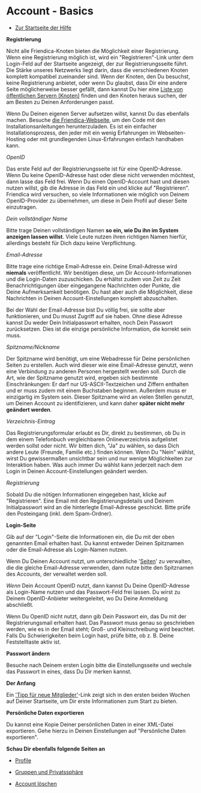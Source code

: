 Account - Basics
==============

* [Zur Startseite der Hilfe](help)


**Registrierung**

Nicht alle Friendica-Knoten bieten die Möglichkeit einer Registrierung.
Wenn eine Registrierung möglich ist, wird ein "Registrieren"-Link unter dem Login-Feld auf der Startseite angezeigt, der zur Registrierungsseite führt. 
Die Stärke unseres Netzwerks liegt darin, dass die verschiedenen Knoten komplett kompatibel zueinander sind. 
Wenn der Knoten, den Du besuchst, keine Registrierung anbietet, oder wenn Du glaubst, dass Dir eine andere Seite möglicherweise besser gefällt, dann kannst Du hier eine <a href="http://dir.friendica.com/siteinfo">Liste von öffentlichen Servern (Knoten)</a> finden und den Knoten heraus suchen, der am Besten zu Deinen Anforderungen passt. 

Wenn Du Deinen eigenen Server aufsetzen willst, kannst Du das ebenfalls machen. Besuche <a href="http://friendica.com/download">die Friendica-Webseite</a>, um den Code mit den Installationsanleitungen herunterzuladen. 
Es ist ein einfacher Installationsprozess, den jeder mit ein wenig Erfahrungen im Webseiten-Hosting oder mit grundlegenden Linux-Erfahrungen einfach handhaben kann.


*OpenID*

Das erste Feld auf der Registrierungsseite ist für eine OpenID-Adresse. 
Wenn Du keine OpenID-Adresse hast oder diese nicht verwenden möchtest, dann lasse das Feld frei. 
Wenn Du einen OpenID-Account hast und diesen nutzen willst, gib die Adresse in das Feld ein und klicke auf "Registrieren". 
Friendica wird versuchen, so viele Informationen wie möglich von Deinem OpenID-Provider zu übernehmen, um diese in Dein Profil auf dieser Seite einzutragen. 


*Dein vollständiger Name*

Bitte trage Deinen vollständigen Namen **so ein, wie Du ihn im System anzeigen lassen willst**. 
Viele Leute nutzen ihren richtigen Namen hierfür, allerdings besteht für Dich dazu keine Verpflichtung.


*Email-Adresse*

Bitte trage eine richtige Email-Adresse ein. 
Deine Email-Adresse wird **niemals** veröffentlicht. 
Wir benötigen diese, um Dir Account-Informationen und die Login-Daten zuzuschicken. 
Du erhältst zudem von Zeit zu Zeit Benachrichtigungen über eingegangene Nachrichten oder Punkte, die Deine Aufmerksamkeit benötigen. 
Du hast aber auch die Möglichkeit, diese Nachrichten in Deinen Account-Einstellungen komplett abzuschalten.

Bei der Wahl der Email-Adresse bist Du völlig frei, sie sollte aber funktionieren, und Du musst Zugriff auf sie haben. 
Ohne diese Adresse kannst Du weder Dein Initialpasswort erhalten, noch Dein Passwort zurücksetzen. 
Dies ist die einzige persönliche Information, die korrekt sein muss.
 

*Spitzname/Nickname*

Der Spitzname wird benötigt, um eine Webadresse für Deine persönlichen Seiten zu erstellen. 
Auch wird dieser wie eine Email-Adresse genutzt, wenn eine Verbindung zu anderen Personen hergestellt werden soll. 
Durch die Art, wie der Spitzname genutzt wird, ergeben sich bestimmte Einschränkungen: Er darf nur US-ASCII-Textzeichen und Ziffern enthalten und er muss zudem mit einem Buchstaben beginnen. 
Außerdem muss er einzigartig im System sein. 
Dieser Spitzname wird an vielen Stellen genutzt, um Deinen Account zu identifizieren, und kann daher **später nicht mehr geändert werden**.


*Verzeichnis-Eintrag*

Das Registrierungsformular erlaubt es Dir, direkt zu bestimmen, ob Du in dem einem Telefonbuch vergleichbaren Onlineverzeichnis aufgelistet werden sollst oder nicht. 
Wir bitten dich, "Ja" zu wählen, so dass Dich andere Leute (Freunde, Familie etc.) finden können. 
Wenn Du "Nein" wählst, wirst Du gewissermaßen unsichtbar sein und nur wenige Möglichkeiten zur Interaktion haben. 
Was auch immer Du wählst kann jederzeit nach dem Login in Deinen Account-Einstellungen geändert werden.


*Registrierung*

Sobald Du die nötigen Informationen eingegeben hast, klicke auf "Registrieren". 
Eine Email mit den Registrierungsdetails und Deinem Initialpasswort wird an die hinterlegte Email-Adresse geschickt. 
Bitte prüfe den Posteingang (inkl. dem Spam-Ordner).


**Login-Seite**

Gib auf der "Login"-Seite die Informationen ein, die Du mit der oben genannten Email erhalten hast. 
Du kannst entweder Deinen Spitznamen oder die Email-Adresse als Login-Namen nutzen.

Wenn Du Deinen Account nutzt, um unterschiedliche '[Seiten](help/Pages)' zu verwalten, die die gleiche Email-Adresse verwenden, dann nutze bitte den Spitznamen des Accounts, der verwaltet werden soll.

*Wenn* Dein Account OpenID nutzt, dann kannst Du Deine OpenID-Adresse als Login-Name nutzen und das Passwort-Feld frei lassen. 
Du wirst zu Deinem OpenID-Anbieter weitergeleitet, wo Du Deine Anmeldung abschließt. 

Wenn Du OpenID nicht nutzt, dann gib Dein Passwort ein, das Du mit der Registrierungsmail erhalten hast. 
Das Passwort muss genau so geschrieben werden, wie es in der Email steht; Groß- und Kleinschreibung wird beachtet. 
Falls Du Schwierigkeiten beim Login hast, prüfe bitte, ob z. B. Deine Feststelltaste aktiv ist.


**Passwort ändern**

Besuche nach Deinem ersten Login bitte die Einstellungsseite und wechsle das Passwort in eines, dass Du Dir merken kannst. 


**Der Anfang**

Ein ['Tipp für neue Mitglieder'](newmember)-Link zeigt sich in den ersten beiden Wochen auf Deiner Startseite, um Dir erste Informationen zum Start zu bieten.


**Persönliche Daten exportieren**

Du kannst eine Kopie Deiner persönlichen Daten in einer XML-Datei exportieren. 
Gehe hierzu in Deinen Einstellungen auf "Persönliche Daten exportieren".


**Schau Dir ebenfalls folgende Seiten an**

* [Profile](help/Profiles)

* [Gruppen und Privatssphäre](help/Groups-and-Privacy)

* [Account löschen](help/Remove-Account)

